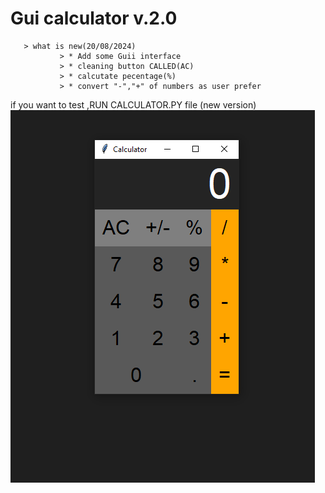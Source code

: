 # Gui calculator v.2.0 
       > what is new(20/08/2024)
               > * Add some Guii interface
               > * cleaning button CALLED(AC)
               > * calcutate pecentage(%)
               > * convert "-","+" of numbers as user prefer

if you want to test ,RUN CALCULATOR.PY file  (new version)
![cal](calculator_img.PNG)
